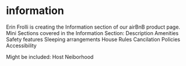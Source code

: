 # information
Erin Frolli is creating the Information section of our airBnB product page.
Mini Sections covered in the Information Section:
Description
Amenities
Safety features
Sleeping arrangements
House Rules
Cancilation Policies
Accessibility

Might be included:
Host
Neiborhood


